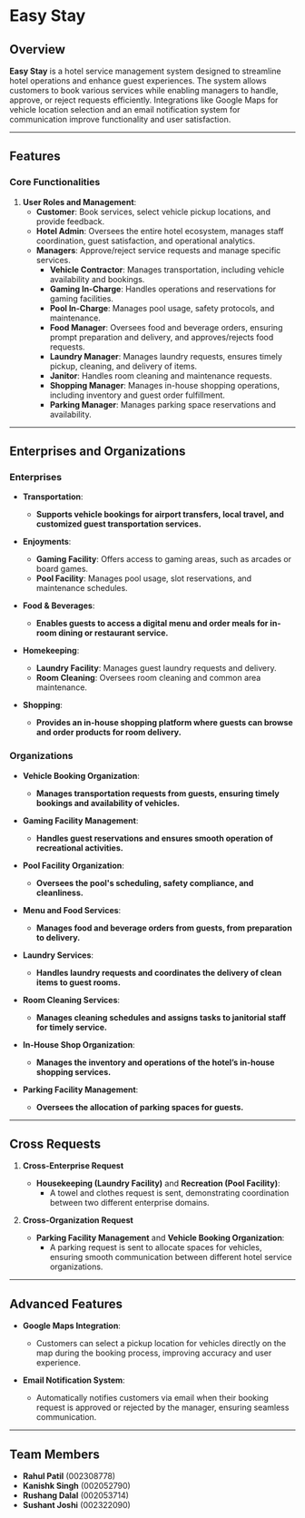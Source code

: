 # Easy Stay  

## Overview  
**Easy Stay** is a hotel service management system designed to streamline hotel operations and enhance guest experiences. The system allows customers to book various services while enabling managers to handle, approve, or reject requests efficiently. Integrations like Google Maps for vehicle location selection and an email notification system for communication improve functionality and user satisfaction.

---

## Features  

### Core Functionalities  
1. **User Roles and Management**:  
   - **Customer**: Book services, select vehicle pickup locations, and provide feedback.  
   - **Hotel Admin**: Oversees the entire hotel ecosystem, manages staff coordination, guest satisfaction, and operational analytics.  
   - **Managers**: Approve/reject service requests and manage specific services.  
     - **Vehicle Contractor**: Manages transportation, including vehicle availability and bookings.  
     - **Gaming In-Charge**: Handles operations and reservations for gaming facilities.  
     - **Pool In-Charge**: Manages pool usage, safety protocols, and maintenance.  
     - **Food Manager**: Oversees food and beverage orders, ensuring prompt preparation and delivery, and approves/rejects food requests.  
     - **Laundry Manager**: Manages laundry requests, ensures timely pickup, cleaning, and delivery of items.  
     - **Janitor**: Handles room cleaning and maintenance requests.  
     - **Shopping Manager**: Manages in-house shopping operations, including inventory and guest order fulfillment.  
     - **Parking Manager**: Manages parking space reservations and availability.

---

## Enterprises and Organizations  

### Enterprises  
- **Transportation**:  
  - **Supports vehicle bookings for airport transfers, local travel, and customized guest transportation services.**  

- **Enjoyments**:  
  - **Gaming Facility**: Offers access to gaming areas, such as arcades or board games.  
  - **Pool Facility**: Manages pool usage, slot reservations, and maintenance schedules.  

- **Food & Beverages**:  
  - **Enables guests to access a digital menu and order meals for in-room dining or restaurant service.**  

- **Homekeeping**:  
  - **Laundry Facility**: Manages guest laundry requests and delivery.  
  - **Room Cleaning**: Oversees room cleaning and common area maintenance.  

- **Shopping**:  
  - **Provides an in-house shopping platform where guests can browse and order products for room delivery.**  

### Organizations  
- **Vehicle Booking Organization**:  
  - **Manages transportation requests from guests, ensuring timely bookings and availability of vehicles.**  

- **Gaming Facility Management**:  
  - **Handles guest reservations and ensures smooth operation of recreational activities.**  

- **Pool Facility Organization**:  
  - **Oversees the pool's scheduling, safety compliance, and cleanliness.**  

- **Menu and Food Services**:  
  - **Manages food and beverage orders from guests, from preparation to delivery.**  

- **Laundry Services**:  
  - **Handles laundry requests and coordinates the delivery of clean items to guest rooms.**  

- **Room Cleaning Services**:  
  - **Manages cleaning schedules and assigns tasks to janitorial staff for timely service.**  

- **In-House Shop Organization**:  
  - **Manages the inventory and operations of the hotel’s in-house shopping services.**  

- **Parking Facility Management**:  
  - **Oversees the allocation of parking spaces for guests.**  

---

## Cross Requests  

1. **Cross-Enterprise Request**  
   - **Housekeeping (Laundry Facility)** and **Recreation (Pool Facility)**:  
     - A towel and clothes request is sent, demonstrating coordination between two different enterprise domains.  

2. **Cross-Organization Request**  
   - **Parking Facility Management** and **Vehicle Booking Organization**:  
     - A parking request is sent to allocate spaces for vehicles, ensuring smooth communication between different hotel service organizations.

---

## Advanced Features  
- **Google Maps Integration**:  
   - Customers can select a pickup location for vehicles directly on the map during the booking process, improving accuracy and user experience.  

- **Email Notification System**:  
   - Automatically notifies customers via email when their booking request is approved or rejected by the manager, ensuring seamless communication.

---

## Team Members  

- **Rahul Patil** (002308778)  
- **Kanishk Singh** (002052790)  
- **Rushang Dalal** (002053714)  
- **Sushant Joshi** (002322090)
